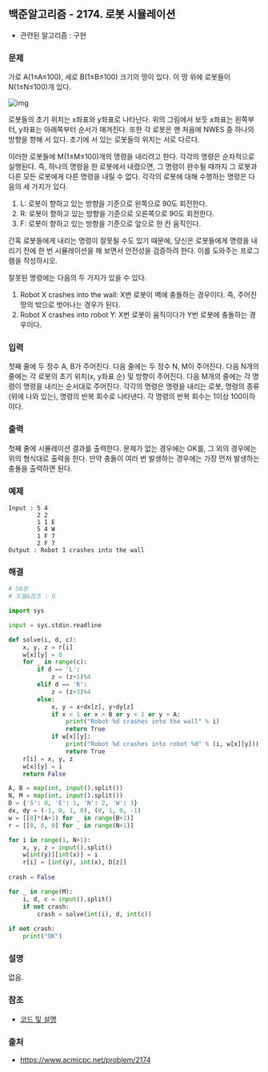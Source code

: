 ## 백준알고리즘 - 2174. 로봇 시뮬레이션

- 관련된 알고리즘 : 구현

### 문제

가로 A(1≤A≤100), 세로 B(1≤B≤100) 크기의 땅이 있다. 이 땅 위에 로봇들이 N(1≤N≤100)개 있다.

![img](https://onlinejudgeimages.s3-ap-northeast-1.amazonaws.com/upload/201008/robot.PNG)

로봇들의 초기 위치는 x좌표와 y좌표로 나타난다. 위의 그림에서 보듯 x좌표는 왼쪽부터, y좌표는 아래쪽부터 순서가 매겨진다. 또한 각 로봇은 맨 처음에 NWES 중 하나의 방향을 향해 서 있다. 초기에 서 있는 로봇들의 위치는 서로 다르다.

이러한 로봇들에 M(1≤M≤100)개의 명령을 내리려고 한다. 각각의 명령은 순차적으로 실행된다. 즉, 하나의 명령을 한 로봇에서 내렸으면, 그 명령이 완수될 때까지 그 로봇과 다른 모든 로봇에게 다른 명령을 내릴 수 없다. 각각의 로봇에 대해 수행하는 명령은 다음의 세 가지가 있다.

1. L: 로봇이 향하고 있는 방향을 기준으로 왼쪽으로 90도 회전한다.
2. R: 로봇이 향하고 있는 방향을 기준으로 오른쪽으로 90도 회전한다.
3. F: 로봇이 향하고 있는 방향을 기준으로 앞으로 한 칸 움직인다.

간혹 로봇들에게 내리는 명령이 잘못될 수도 있기 때문에, 당신은 로봇들에게 명령을 내리기 전에 한 번 시뮬레이션을 해 보면서 안전성을 검증하려 한다. 이를 도와주는 프로그램을 작성하시오.

잘못된 명령에는 다음의 두 가지가 있을 수 있다.

1. Robot X crashes into the wall: X번 로봇이 벽에 충돌하는 경우이다. 즉, 주어진 땅의 밖으로 벗어나는 경우가 된다.
2. Robot X crashes into robot Y: X번 로봇이 움직이다가 Y번 로봇에 충돌하는 경우이다.

### 입력

첫째 줄에 두 정수 A, B가 주어진다. 다음 줄에는 두 정수 N, M이 주어진다. 다음 N개의 줄에는 각 로봇의 초기 위치(x, y좌표 순) 및 방향이 주어진다. 다음 M개의 줄에는 각 명령이 명령을 내리는 순서대로 주어진다. 각각의 명령은 명령을 내리는 로봇, 명령의 종류(위에 나와 있는), 명령의 반복 회수로 나타낸다. 각 명령의 반복 회수는 1이상 100이하이다.

### 출력

첫째 줄에 시뮬레이션 결과를 출력한다. 문제가 없는 경우에는 OK를, 그 외의 경우에는 위의 형식대로 출력을 한다. 만약 충돌이 여러 번 발생하는 경우에는 가장 먼저 발생하는 충돌을 출력하면 된다.

### 예제

```
Input : 5 4
        2 2
        1 1 E
        5 4 W
        1 F 7
        2 F 7
Output : Robot 1 crashes into the wall
```

### 해결

```python
# 50분
# 도움&참조 : O

import sys

input = sys.stdin.readline

def solve(i, d, c):
    x, y, z = r[i]
    w[x][y] = 0
    for _ in range(c):
        if d == 'L':
            z = (z+1)%4
        elif d == 'R':
            z = (z+3)%4
        else:
            x, y = x+dx[z], y+dy[z]
            if x < 1 or x > B or y < 1 or y > A:
                print("Robot %d crashes into the wall" % i)
                return True
            if w[x][y]:
                print("Robot %d crashes into robot %d" % (i, w[x][y]))
                return True
    r[i] = x, y, z
    w[x][y] = i
    return False

A, B = map(int, input().split())
N, M = map(int, input().split())
D = {'S': 0, 'E': 1, 'N': 2, 'W': 3}
dx, dy = (-1, 0, 1, 0), (0, 1, 0, -1)
w = [[0]*(A+1) for _ in range(B+1)]
r = [[0, 0, 0] for _ in range(N+1)]

for i in range(1, N+1):
    x, y, z = input().split()
    w[int(y)][int(x)] = i
    r[i] = [int(y), int(x), D[z]]
    
crash = False

for _ in range(M):
    i, d, c = input().split()
    if not crash:
        crash = solve(int(i), d, int(c))
        
if not crash:
    print("OK")
```

### 설명

없음.

### 참조

- [코드 및 설명](https://rebas.kr/739)

### 출처

- https://www.acmicpc.net/problem/2174
